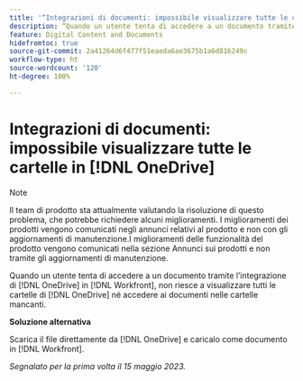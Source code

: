 ```yaml
---
title: '“Integrazioni di documenti: impossibile visualizzare tutte le cartelle in OneDrive”'
description: “Quando un utente tenta di accedere a un documento tramite l’integrazione di OneDrive in Workfront, non riesce a visualizzare tutte le cartelle di OneDrive né accedere ai documenti nelle cartelle mancanti.”
feature: Digital Content and Documents
hidefromtoc: true
source-git-commit: 2a41264d6f477f51eaeda6ae3675b1a6d816249c
workflow-type: ht
source-wordcount: '120'
ht-degree: 100%

---
```



# Integrazioni di documenti: impossibile visualizzare tutte le cartelle in [!DNL OneDrive]

>[!NOTE]
>
>Il team di prodotto sta attualmente valutando la risoluzione di questo problema, che potrebbe richiedere alcuni miglioramenti. I miglioramenti dei prodotti vengono comunicati negli annunci relativi al prodotto e non con gli aggiornamenti di manutenzione.I miglioramenti delle funzionalità del prodotto vengono comunicati nella sezione Annunci sui prodotti e non tramite gli aggiornamenti di manutenzione.

Quando un utente tenta di accedere a un documento tramite l’integrazione di [!DNL OneDrive] in [!DNL Workfront], non riesce a visualizzare tutti le cartelle di [!DNL OneDrive] né accedere ai documenti nelle cartelle mancanti.

**Soluzione alternativa**

Scarica il file direttamente da [!DNL OneDrive] e caricalo come documento in [!DNL Workfront].

_Segnalato per la prima volta il 15 maggio 2023._

